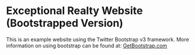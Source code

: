 # Exceptional Realty Website (Bootstrapped Version)

This is an example website using the Twitter Bootstrap v3 framework.
More information on using bootstrap can be found at:
[GetBootstrap.com](http://getbootstrap.com)
